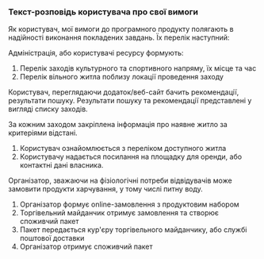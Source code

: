 ### Текст-розповідь користувача про свої вимоги

Як користувач, мої вимоги до програмного продукту полягають в надійності виконання покладених завдань. Їх перелік наступний:

Адміністрація, або користувачі ресурсу формують:

1) Перелік заходів культурного та спортивного напряму, їх місце та час
2) Перелік вільного житла поблизу локації проведення заходу

Користувач, переглядаючи додаток/веб-сайт бачить рекомендації, результати пошуку.
Результати пошуку та рекомендації представлені у вигляді списку заходів.

За кожним заходом закріплена інформація про наявне житло за критеріями відстані.

1. Користувач ознайомлюється з переліком доступного житла
2. Користувачу надається посилання на площадку для оренди, або контактні дані власника.

Організатор, зважаючи на фізіологічні потреби відвідувачів може замовити продукти харчування, у тому числі питну воду.

1) Організатор формує online-замовлення з продуктовим набором
2) Торгівельний майданчик отримує замовлення та створює споживчий пакет
3) Пакет передається кур'єру торгівельного майданчику, або службі поштової доставки
4) Організатор отримує споживчий пакет





